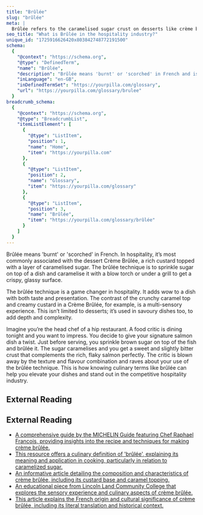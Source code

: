 ```yaml
---
title: "Brûlée"
slug: "brûlée"
meta: |
  Brûlée refers to the caramelised sugar crust on desserts like crème brûlée. You torch sugar until it melts and forms a hard, golden-brown layer.
seo_title: "What is Brûlée in the hospitality industry?"
unique_id: "1725916626420x803842748772191500"
schema:
  {
    "@context": "https://schema.org",
    "@type": "DefinedTerm",
    "name": "Brûlée",
    "description": "Brûlée means 'burnt' or 'scorched' in French and is most commonly associated with Crème Brûlée, a rich custard dessert topped with a layer of caramelised sugar. The technique involves sprinkling sugar on a dish and caramelising it with a blow torch or under a grill to create a crispy, glassy surface.",
    "inLanguage": "en-GB",
    "inDefinedTermSet": "https://yourpilla.com/glossary",
    "url": "https://yourpilla.com/glossary/brulee"
  }
breadcrumb_schema:
  {
    "@context": "https://schema.org",
    "@type": "BreadcrumbList",
    "itemListElement": [
      {
        "@type": "ListItem",
        "position": 1,
        "name": "Home",
        "item": "https://yourpilla.com"
      },
      {
        "@type": "ListItem",
        "position": 2,
        "name": "Glossary",
        "item": "https://yourpilla.com/glossary"
      },
      {
        "@type": "ListItem",
        "position": 3,
        "name": "Brûlée",
        "item": "https://yourpilla.com/glossary/brûlée"
      }
    ]
  }
---
```


Brûlée means 'burnt' or 'scorched' in French. In hospitality, it’s most commonly associated with the dessert Crème Brûlée, a rich custard topped with a layer of caramelised sugar. The brûlée technique is to sprinkle sugar on top of a dish and caramelise it with a blow torch or under a grill to get a crispy, glassy surface.

The brûlée technique is a game changer in hospitality. It adds wow to a dish with both taste and presentation. The contrast of the crunchy caramel top and creamy custard in a Crème Brûlée, for example, is a multi-sensory experience. This isn’t limited to desserts; it’s used in savoury dishes too, to add depth and complexity.

Imagine you’re the head chef of a hip restaurant. A food critic is dining tonight and you want to impress. You decide to give your signature salmon dish a twist. Just before serving, you sprinkle brown sugar on top of the fish and brûlée it. The sugar caramelises and you get a sweet and slightly bitter crust that complements the rich, flaky salmon perfectly. The critic is blown away by the texture and flavour combination and raves about your use of the brûlée technique. This is how knowing culinary terms like brûlée can help you elevate your dishes and stand out in the competitive hospitality industry.

## External Reading



## External Reading

*   [A comprehensive guide by the MICHELIN Guide featuring Chef Raphael Francois, providing insights into the recipe and techniques for making crème brûlée.](https://guide.michelin.com/us/en/article/dining-in/creme-brulee-recipe-guide-raphael-francois)
*   [This resource offers a culinary definition of 'brûlée', explaining its meaning and application in cooking, particularly in relation to caramelized sugar.](http://chefathand.com/kitchionary/b/brul%C3%A9-or-brul%C3%A9e/)
*   [An informative article detailing the composition and characteristics of crème brûlée, including its custard base and caramel topping.](https://fernweheditions.com/blogs/scent-stories/creme-brulee)
*   [An educational piece from Lincoln Land Community College that explores the sensory experience and culinary aspects of crème brûlée.](https://www.llcc.edu/news/creme-brulee)
*   [This article explains the French origin and cultural significance of crème brûlée, including its literal translation and historical context.](https://www.livingafrenchlife.com/creme-brulee)